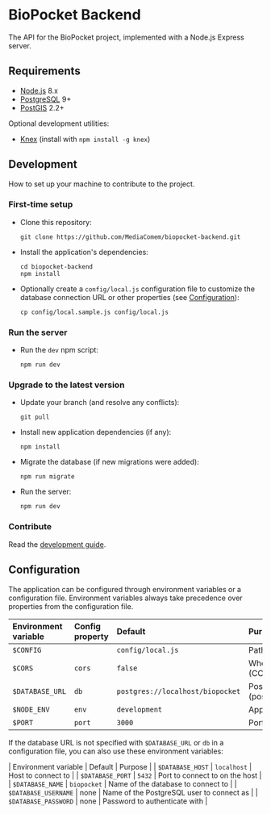 # BioPocket Backend

The API for the BioPocket project, implemented with a Node.js Express server.



## Requirements

* [Node.js][node] 8.x
* [PostgreSQL][postgresql] 9+
* [PostGIS][postgis] 2.2+

Optional development utilities:

* [Knex][knex] (install with `npm install -g knex`)



## Development

How to set up your machine to contribute to the project.

### First-time setup

* Clone this repository:

      git clone https://github.com/MediaComem/biopocket-backend.git

* Install the application's dependencies:

      cd biopocket-backend
      npm install

* Optionally create a `config/local.js` configuration file to customize the
  database connection URL or other properties (see [Configuration][config]):

      cp config/local.sample.js config/local.js

### Run the server

* Run the `dev` npm script:

      npm run dev

### Upgrade to the latest version

* Update your branch (and resolve any conflicts):

      git pull

* Install new application dependencies (if any):

      npm install

* Migrate the database (if new migrations were added):

      npm run migrate

* Run the server:

      npm run dev

### Contribute

Read the [development guide][dev-guide].



## Configuration

The application can be configured through environment variables or a configuration file.
Environment variables always take precedence over properties from the
configuration file.

| Environment variable | Config property | Default                          | Purpose                                                                               |
| :---                 | :---            | :---                             | :---                                                                                  |
| `$CONFIG`            |                 | `config/local.js`                | Path to the local configuration file to load                                          |
| `$CORS`              | `cors`          | `false`                          | Whether to enable Cross-Origin Request Sharing (CORS)                                 |
| `$DATABASE_URL`      | `db`            | `postgres://localhost/biopocket` | PostgreSQL database URL to connect to (postgres://username:password@host:port/dbname) |
| `$NODE_ENV`          | `env`           | `development`                    | Application environment (`development` or `production`)                               |
| `$PORT`              | `port`          | `3000`                           | Port to run the Node.js Express server on                                             |

If the database URL is not specified with `$DATABASE_URL` or `db` in a configuration file, you can also use these environment variables:

| Environment variable | Default     | Purpose                                   |
| `$DATABASE_HOST`     | `localhost` | Host to connect to                        |
| `$DATABASE_PORT`     | `5432`      | Port to connect to on the host            |
| `$DATABASE_NAME`     | `biopocket` | Name of the database to connect to        |
| `$DATABASE_USERNAME` | none        | Name of the PostgreSQL user to connect as |
| `$DATABASE_PASSWORD` | none        | Password to authenticate with             |



[config]: #configuration
[dev-guide]: DEVELOPMENT.md
[knex]: http://knexjs.org
[node]: https://nodejs.org
[postgis]: http://postgis.net
[postgresql]: https://www.postgresql.org
